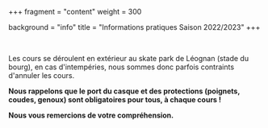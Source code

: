 +++
fragment = "content"
weight = 300

background = "info"
title = "Informations pratiques Saison 2022/2023"
+++

 

Les cours se déroulent en extérieur au skate park de Léognan (stade du bourg), en cas d'intempéries, nous sommes donc parfois contraints d'annuler les cours.
 
 __Nous rappelons que le port du casque et des protections (poignets, coudes, genoux) sont obligatoires pour tous, à chaque cours !__
 
__Nous vous remercions de votre compréhension.__
